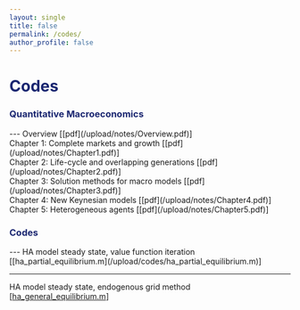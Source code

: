 ```yaml
---
layout: single
title: false
permalink: /codes/
author_profile: false
---
```

<h1 style="color:rgb(27,39,113);">Codes</h1> 

<h3 style="color:rgb(27,39,113);">Quantitative Macroeconomics</h3> 
---
Overview [[pdf](/upload/notes/Overview.pdf)] <br> 
Chapter 1: Complete markets and growth [[pdf](/upload/notes/Chapter1.pdf)] <br> 
Chapter 2: Life-cycle and overlapping generations [[pdf](/upload/notes/Chapter2.pdf)] <br> 
Chapter 3: Solution methods for macro models  [[pdf](/upload/notes/Chapter3.pdf)] <br> 
Chapter 4: New Keynesian models  [[pdf](/upload/notes/Chapter4.pdf)] <br> 
Chapter 5: Heterogeneous agents  [[pdf](/upload/notes/Chapter5.pdf)] <br> 

<h3 style="color:rgb(27,39,113);">Codes</h3> 
---
HA model steady state, value function iteration             [[ha_partial_equilibrium.m](/upload/codes/ha_partial_equilibrium.m)]  

---

HA model steady state, endogenous grid method               [[ha_general_equilibrium.m](/upload/codes/ha_general_equilibrium.m)]<br>              
  <br>
    <br>
      <br>
        <br>
          <br>
            <br>
              <br>
                <br>
                  <br>
                    <br>          
          
          
          
          

